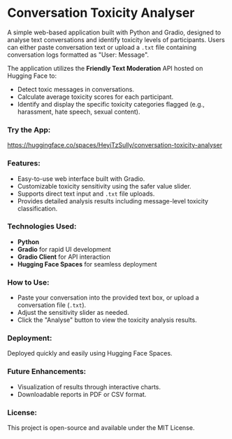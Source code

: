 # Conversation Toxicity Analyser

A simple web-based application built with Python and Gradio, designed to analyse text conversations and identify toxicity levels of participants. Users can either paste conversation text or upload a `.txt` file containing conversation logs formatted as "User: Message".

The application utilizes the **Friendly Text Moderation** API hosted on Hugging Face to:
- Detect toxic messages in conversations.
- Calculate average toxicity scores for each participant.
- Identify and display the specific toxicity categories flagged (e.g., harassment, hate speech, sexual content).

### Try the App:
https://huggingface.co/spaces/HeyiTzSully/conversation-toxicity-analyser

### Features:
- Easy-to-use web interface built with Gradio.
- Customizable toxicity sensitivity using the safer value slider.
- Supports direct text input and `.txt` file uploads.
- Provides detailed analysis results including message-level toxicity classification.

### Technologies Used:
- **Python**
- **Gradio** for rapid UI development
- **Gradio Client** for API interaction
- **Hugging Face Spaces** for seamless deployment

### How to Use:
- Paste your conversation into the provided text box, or upload a conversation file (`.txt`).
- Adjust the sensitivity slider as needed.
- Click the "Analyse" button to view the toxicity analysis results.

### Deployment:
Deployed quickly and easily using Hugging Face Spaces.

### Future Enhancements:
- Visualization of results through interactive charts.
- Downloadable reports in PDF or CSV format.

### License:
This project is open-source and available under the MIT License.

